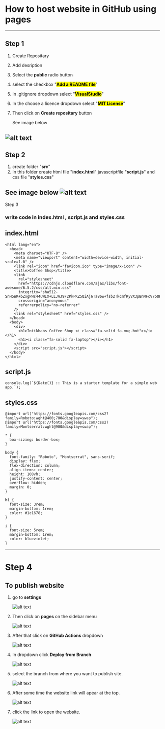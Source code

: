 # How to host website in GitHub using pages

---

## Step 1

1. Create Repositary
2. Add desription
3. Select the **public** radio button
4. select the checkbox "<mark>**Add a README file**</mark>"
5. In .gitignore dropdown select "<mark>**VisualStudio**</mark>"
6. In the choose a licence dropdown select "<mark>**MIT License**</mark>"
7. Then click on **Create repositary** button

   See image below

![alt text](image.png)
---

## Step 2

1. create folder "**src**"
2. In this folder create  html file "**index.html**" javascriptfile "**script.js**" and css file "**styles.css**"

See image below
![alt text](image-1.png)
---

Step 3

### write  code in **index.html** , **script.js** and **styles.css**

## index.html

```<!DOCTYPE html>
<html lang="en">
  <head>
    <meta charset="UTF-8" />
    <meta name="viewport" content="width=device-width, initial-scale=1.0" />
    <link rel="icon" href="favicon.ico" type="image/x-icon" />
    <title>Coffee Shop</title>
    <link
      rel="stylesheet"
      href="https://cdnjs.cloudflare.com/ajax/libs/font-awesome/6.5.2/css/all.min.css"
      integrity="sha512-SnH5WK+bZxgPHs44uWIX+LLJAJ9/2PkPKZ5QiAj6Ta86w+fsb2TkcmfRyVX3pBnMFcV7oQPJkl9QevSCWr3W6A=="
      crossorigin="anonymous"
      referrerpolicy="no-referrer"
    />
    <link rel="stylesheet" href="styles.css" />
  </head>
  <body>
    <div>
      <h1>Intikhabs Coffee Shop <i class="fa-solid fa-mug-hot"></i></h1>
      <h1><i class="fa-solid fa-laptop"></i></h1>
    </div>
    <script src="script.js"></script>
  </body>
</html>

```

## script.js

```
console.log(`${Date()} :: This is a starter template for a simple web app.`);
```

## styles.css

```
@import url("https://fonts.googleapis.com/css2?family=Roboto:wght@400;700&display=swap");
@import url("https://fonts.googleapis.com/css2?family=Montserrat:wght@900&display=swap");

* {
  box-sizing: border-box;
}

body {
  font-family: "Roboto", "Montserrat", sans-serif;
  display: flex;
  flex-direction: column;
  align-items: center;
  height: 100vh;
  justify-content: center;
  overflow: hidden;
  margin: 0;
}

h1 {
  font-size: 3rem;
  margin-bottom: 1rem;
  color: #1c1678;
}

i {
  font-size: 5rem;
  margin-bottom: 1rem;
  color: blueviolet;
}

```

---

# Step 4

## To publish website

1. go to **settings**

   ![alt text](image-2.png)

2. Then click on **pages** on the sidebar menu

   ![alt text](image-3.png)

3. After that click on **GitHub Actions** dropdown

   ![alt text](image-4.png)

4. In dropdown click **Deploy from Branch**
   
   ![alt text](image-5.png)

5. select the branch from where you want to publish site.
   
   ![alt text](image-6.png)

6. After some time the website link will apear at the top.
   
   ![alt text](image-7.png)

7. click the link to open the website.
   
   ![alt text](image-8.png)